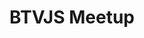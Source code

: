 ---
title: BTVJS Meetup
href: https://www.meetup.com/VTCode/events/
avatar: ./btvjs.png
attendantIds:
  - chris-frank
country: USA
city: Burlington VT
---
